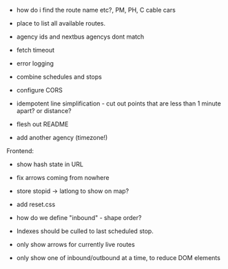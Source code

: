 * how do i find the route name etc?, PM, PH, C cable cars
* place to list all available routes.
* agency ids and nextbus agencys dont match

* fetch timeout
* error logging
* combine schedules and stops
* configure CORS
* idempotent line simplification - cut out points that are less than 1 minute apart? or distance?

* flesh out README
* add another agency (timezone!)

Frontend:
* show hash state in URL
* fix arrows coming from nowhere
* store stopid -> latlong to show on map?

* add reset.css
* how do we define "inbound" - shape order?
* Indexes should be culled to last scheduled stop.
* only show arrows for currently live routes

* only show one of inbound/outbound at a time, to reduce DOM elements
